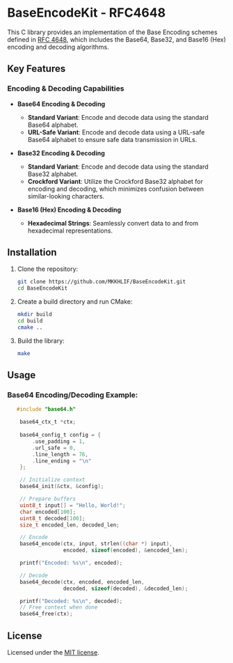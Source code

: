 # BaseEncodeKit - RFC4648

This C library provides an implementation of the Base Encoding schemes defined in [RFC 4648](https://tools.ietf.org/html/rfc4648), which includes the Base64, Base32, and Base16 (Hex) encoding and decoding algorithms.

## Key Features

### Encoding & Decoding Capabilities

- **Base64 Encoding & Decoding**
   - **Standard Variant**: Encode and decode data using the standard Base64 alphabet.
   - **URL-Safe Variant**: Encode and decode data using a URL-safe Base64 alphabet to ensure safe data transmission in URLs.

- **Base32 Encoding & Decoding**
   - **Standard Variant**: Encode and decode data using the standard Base32 alphabet.
   - **Crockford Variant**: Utilize the Crockford Base32 alphabet for encoding and decoding, which minimizes confusion between similar-looking characters.

- **Base16 (Hex) Encoding & Decoding**
   - **Hexadecimal Strings**: Seamlessly convert data to and from hexadecimal representations.


## Installation

1. Clone the repository:
   ```bash
   git clone https://github.com/MKKHLIF/BaseEncodeKit.git
   cd BaseEncodeKit
    ```

2. Create a build directory and run CMake:
   ```bash
   mkdir build
   cd build
   cmake ..
   ```
3. Build the library:
   ```bash
   make
   ```
## Usage

### Base64 Encoding/Decoding Example:

```c
   #include "base64.h"

    base64_ctx_t *ctx;
   
    base64_config_t config = {
        .use_padding = 1,
        .url_safe = 0,
        .line_length = 76,
        .line_ending = "\n"
    };

    // Initialize context
    base64_init(&ctx, &config);

    // Prepare buffers
    uint8_t input[] = "Hello, World!";
    char encoded[100];
    uint8_t decoded[100];
    size_t encoded_len, decoded_len;

    // Encode
    base64_encode(ctx, input, strlen((char *) input),
                  encoded, sizeof(encoded), &encoded_len);

    printf("Encoded: %s\n", encoded);

    // Decode
    base64_decode(ctx, encoded, encoded_len,
                  decoded, sizeof(decoded), &decoded_len);

    printf("Decoded: %s\n", decoded);
    // Free context when done
    base64_free(ctx);

```

## License
Licensed under the [MIT license](LICENSE.md).
